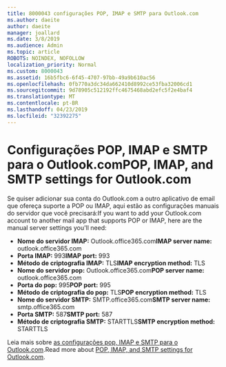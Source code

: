 ```yaml
---
title: 8000043 configurações POP, IMAP e SMTP para Outlook.com
ms.author: daeite
author: daeite
manager: joallard
ms.date: 3/8/2019
ms.audience: Admin
ms.topic: article
ROBOTS: NOINDEX, NOFOLLOW
localization_priority: Normal
ms.custom: 8000043
ms.assetid: 16b5fbc6-6f45-4707-97bb-49a9b610ac56
ms.openlocfilehash: 0fb770a3dc34da662410d8992ce53fba32006cd1
ms.sourcegitcommit: 9d78905c512192ffc4675468abd2efc5f2e4baf4
ms.translationtype: MT
ms.contentlocale: pt-BR
ms.lasthandoff: 04/23/2019
ms.locfileid: "32392275"
---
```

# <a name="pop-imap-and-smtp-settings-for-outlookcom"></a><span data-ttu-id="dc851-102">Configurações POP, IMAP e SMTP para o Outlook.com</span><span class="sxs-lookup"><span data-stu-id="dc851-102">POP, IMAP, and SMTP settings for Outlook.com</span></span>

<span data-ttu-id="dc851-103">Se quiser adicionar sua conta do Outlook.com a outro aplicativo de email que ofereça suporte a POP ou IMAP, aqui estão as configurações manuais do servidor que você precisará:</span><span class="sxs-lookup"><span data-stu-id="dc851-103">If you want to add your Outlook.com account to another mail app that supports POP or IMAP, here are the manual server settings you'll need:</span></span>
  
- <span data-ttu-id="dc851-104">**Nome do servidor IMAP:** Outlook.office365.com</span><span class="sxs-lookup"><span data-stu-id="dc851-104">**IMAP server name:** outlook.office365.com</span></span> 
- <span data-ttu-id="dc851-105">**Porta IMAP:** 993</span><span class="sxs-lookup"><span data-stu-id="dc851-105">**IMAP port:** 993</span></span>   
- <span data-ttu-id="dc851-106">**Método de criptografia IMAP:** TLS</span><span class="sxs-lookup"><span data-stu-id="dc851-106">**IMAP encryption method:** TLS</span></span>   
- <span data-ttu-id="dc851-107">**Nome do servidor pop:** Outlook.office365.com</span><span class="sxs-lookup"><span data-stu-id="dc851-107">**POP server name:** outlook.office365.com</span></span>  
- <span data-ttu-id="dc851-108">**Porta do pop:** 995</span><span class="sxs-lookup"><span data-stu-id="dc851-108">**POP port:** 995</span></span>  
- <span data-ttu-id="dc851-109">**Método de criptografia do pop:** TLS</span><span class="sxs-lookup"><span data-stu-id="dc851-109">**POP encryption method:** TLS</span></span>  
- <span data-ttu-id="dc851-110">**Nome do servidor SMTP:** SMTP.office365.com</span><span class="sxs-lookup"><span data-stu-id="dc851-110">**SMTP server name:** smtp.office365.com</span></span> 
- <span data-ttu-id="dc851-111">**Porta SMTP:** 587</span><span class="sxs-lookup"><span data-stu-id="dc851-111">**SMTP port:** 587</span></span> 
- <span data-ttu-id="dc851-112">**Método de criptografia SMTP:** STARTTLS</span><span class="sxs-lookup"><span data-stu-id="dc851-112">**SMTP encryption method:** STARTTLS</span></span> 

<span data-ttu-id="dc851-113">Leia mais sobre [as configurações pop, IMAP e SMTP para o Outlook.com](https://go.microsoft.com/fwlink/p/?linkid=2001402&amp;clcid=0x409).</span><span class="sxs-lookup"><span data-stu-id="dc851-113">Read more about [POP, IMAP, and SMTP settings for Outlook.com](https://go.microsoft.com/fwlink/p/?linkid=2001402&amp;clcid=0x409).</span></span>